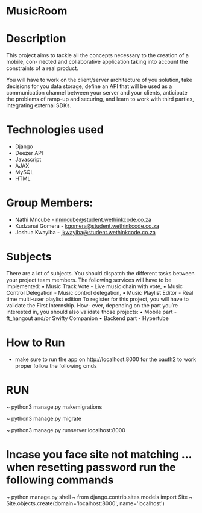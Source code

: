 # MusicRoom

# Description

This project aims to tackle all the concepts necessary to the creation of a mobile, con-
nected and collaborative application taking into account the constraints of a real product.

You will have to work on the client/server architecture of you solution, take decisions
for you data storage, define an API that will be used as a communication channel between
your server and your clients, anticipate the problems of ramp-up and securing, and learn
to work with third parties, integrating external SDKs.

# Technologies used
 - Django
 - Deezer API
 - Javascript
 - AJAX
 - MySQL
 - HTML
 
# Group Members:
 - Nathi Mncube - nmncube@student.wethinkcode.co.za
 - Kudzanai Gomera - kgomera@student.wethinkcode.co.za
 - Joshua Kwayiba - jkwayiba@student.wethinkcode.co.za


# Subjects

There are a lot of subjects. You should dispatch the different tasks between your
project team members.
The following services will have to be implemented:
• Music Track Vote - Live music chain with vote,
• Music Control Delegation - Music control delegation,
• Music Playlist Editor - Real time multi-user playlist edition
To register for this project, you will have to validate the First Internship. How-
ever, depending on the part you’re interested in, you should also validate those projects:
• Mobile part - ft_hangout and/or Swifty Companion
• Backend part - Hypertube

# How to Run

* make sure to run the app on http://localhost:8000 for the oauth2 to work proper follow the following cmds

# RUN

~ python3 manage.py makemigrations

~ python3 manage.py migrate

~ python3 manage.py runserver localhost:8000

# Incase you face site not matching ... when resetting password run the following commands

~ python manage.py shell
~ from django.contrib.sites.models import Site
~ Site.objects.create(domain='localhost:8000', name='localhost')
